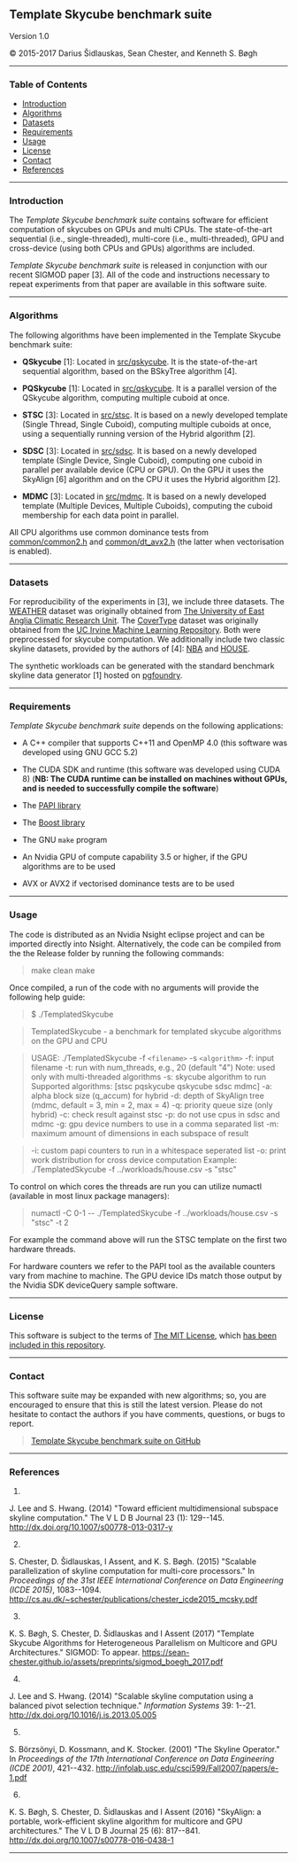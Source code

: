 ## Template Skycube benchmark suite

Version 1.0

© 2015-2017 Darius Šidlauskas, Sean Chester, and Kenneth S. Bøgh

-------------------------------------------
### Table of Contents 

  * [Introduction](#introduction)
  * [Algorithms](#algorithms)
  * [Datasets](#datasets)
  * [Requirements](#requirements)
  * [Usage](#usage)
  * [License](#license)
  * [Contact](#contact)
  * [References](#references)
  

------------------------------------
### Introduction

The *Template Skycube benchmark suite* contains software for efficient computation of skycubes on GPUs and multi CPUs. The state-of-the-art sequential (i.e., single-threaded),  multi-core (i.e., multi-threaded), GPU and cross-device (using both CPUs and GPUs) algorithms are included. 

*Template Skycube benchmark suite* is released in conjunction with our recent SIGMOD paper [3]. All of the code and instructions necessary to repeat experiments from that paper are available in this software suite. 

------------------------------------
### Algorithms

The following algorithms have been implemented in the Template Skycube benchmark suite:

 * **QSkycube** [1]: Located in [src/qskycube](src/qskycube). 
 It is the state-of-the-art sequential algorithm, based on the BSkyTree algorithm [4].
 
 * **PQSkycube** [1]: Located in [src/qskycube](src/qskycube). 
 It is a parallel version of the QSkycube algorithm, computing multiple cuboid at once.
 
 * **STSC** [3]: Located in [src/stsc](src/stsc).
It is based on a newly developed template (Single Thread, Single Cuboid), computing
multiple cuboids at once, using a sequentially running version of the Hybrid algorithm [2].
 
 * **SDSC** [3]: Located in [src/sdsc](src/sdsc). 
It is based on a newly developed template (Single Device, Single Cuboid), computing
one cuboid in parallel per available device (CPU or GPU). On the GPU it uses the SkyAlign [6]
algorithm and on the CPU it uses the Hybrid algorithm [2].

 * **MDMC** [3]: Located in [src/mdmc](src/mdmc). 
It is based on a newly developed template (Multiple Devices, Multiple Cuboids), computing
the cuboid membership for each data point in parallel.
  
All CPU algorithms  use common dominance tests from  [common/common2.h](common/common2.h) and [common/dt_avx2.h](common/dt_avx2.h) (the latter when vectorisation is enabled).

------------------------------------
### Datasets

For reproducibility of the experiments in [3], we include three datasets.
The [WEATHER](workloads/elv_weather-U-15-566268.csv) dataset was originally obtained from [The University of East Anglia Climatic Research Unit](http://www.cru.uea.ac.uk/cru/data/hrg/tmc).
The [CoverType](workloads/covtype-U-10-581012.csv) dataset was originally obtained from the [UC Irvine Machine Learning Repository](http://archive.ics.uci.edu/ml/index.html).
Both were preprocessed for skycube computation.
We additionally include two classic skyline datasets, provided by the authors of [4]: 
[NBA](workloads/nba-U-8-17264.csv) and [HOUSE](workloads/house-U-6-127931.csv).

The synthetic workloads can be generated with the standard benchmark skyline 
data generator [1] hosted on [pgfoundry](http://pgfoundry.org/projects/randdataset).
  

------------------------------------
### Requirements

*Template Skycube benchmark suite* depends on the following applications:

 * A C++ compiler that supports C++11 and OpenMP 4.0 (this software was developed using GNU GCC 5.2)

 * The CUDA SDK and runtime (this software was developed using CUDA 8) (**NB: The CUDA runtime can be installed on machines without GPUs, and is needed to successfully compile the software**)

 * The [PAPI library](http://icl.utk.edu/papi/) 

 * The [Boost library](http://www.boost.org/)

 * The GNU `make` program

 * An Nvidia GPU of compute capability 3.5 or higher, if the GPU algorithms are to be used

 * AVX or AVX2 if vectorised dominance tests are to be used


------------------------------------
### Usage

The code is distributed as an Nvidia Nsight eclipse project and can be imported directly into Nsight.
Alternatively, the code can be compiled from the the Release folder by running the following commands:

> make clean
> make

Once compiled, a run of the code with no arguments will provide the following help guide:
> $ ./TemplatedSkycube 

> TemplatedSkycube - a benchmark for templated skycube algorithms on the GPU and CPU

>USAGE: ./TemplatedSkycube -f `<filename>` -s `<algorithm>`
> -f: input filename
> -t: run with num_threads, e.g., 20 (default "4")
>     Note: used only with multi-threaded algorithms
> -s: skycube algorithm to run
>     Supported algorithms: [stsc pqskycube qskycube sdsc mdmc]
> -a: alpha block size (q_accum) for hybrid
> -d: depth of SkyAlign tree (mdmc, default = 3, min = 2, max = 4)
> -q: priority queue size (only hybrid)
> -c: check result against stsc
> -p: do not use cpus in sdsc and mdmc
> -g: gpu device numbers to use in a comma separated list
> -m: maximum amount of dimensions in each subspace of result

> -i: custom papi counters to run in a whitespace seperated list
> -o: print work distribution for cross device computation
> Example: ./TemplatedSkycube -f ../workloads/house.csv -s "stsc"

To control on which cores the threads are run you can utilize numactl (available in most linux package managers):
> numactl -C 0-1 -- ./TemplatedSkycube -f ../workloads/house.csv -s "stsc" -t 2

For example the command above will run the STSC template on the first two hardware threads.

For hardware counters we refer to the PAPI tool as the available counters vary from machine to machine. 
The GPU device IDs match those output by the Nvidia SDK deviceQuery sample software. 

------------------------------------
### License

This software is subject to the terms of [The MIT License](http://opensource.org/licenses/MIT), which [has been included in this repository](LICENSE.md).


------------------------------------
### Contact

This software suite may be expanded with new algorithms; so, you are encouraged to ensure that this is still the latest version. Please do not hesitate to contact the authors if you have comments, questions, or bugs to report.
>[Template Skycube benchmark suite on GitHub](https://github.com/sean-chester/skycube-templates) 


------------------------------------
### References

 1. 
J. Lee and S. Hwang. 
(2014) 
"Toward efficient multidimensional subspace skyline computation."
The V L D B Journal 23 (1): 
129--145.
http://dx.doi.org/10.1007/s00778-013-0317-y

 2. 
S. Chester, D. Šidlauskas, I Assent, and K. S. Bøgh. 
(2015) 
"Scalable parallelization of skyline computation for multi-core processors."
In _Proceedings of the 31st IEEE International Conference on Data Engineering (ICDE 2015)_, 
1083--1094.
http://cs.au.dk/~schester/publications/chester_icde2015_mcsky.pdf

 3. 
K. S. Bøgh, S. Chester, D. Šidlauskas and I Assent
(2017) 
"Template Skycube Algorithms for Heterogeneous Parallelism on Multicore and GPU Architectures."
SIGMOD: 
To appear.
https://sean-chester.github.io/assets/preprints/sigmod_boegh_2017.pdf

 4. 
J. Lee and S. Hwang. 
(2014) 
"Scalable skyline computation using a balanced pivot selection technique."
_Information Systems_ 39: 
1--21.
http://dx.doi.org/10.1016/j.is.2013.05.005

 5. 
S. Börzsönyi, D. Kossmann, and K. Stocker. 
(2001) 
"The Skyline Operator."
In _Proceedings of the 17th International Conference on Data Engineering (ICDE 2001)_, 
421--432.
http://infolab.usc.edu/csci599/Fall2007/papers/e-1.pdf

 6. 
K. S. Bøgh, S. Chester, D. Šidlauskas and I Assent
(2016) 
"SkyAlign: a portable, work-efficient skyline algorithm for multicore and GPU architectures."
The V L D B Journal 25 (6): 
817--841.
http://dx.doi.org/10.1007/s00778-016-0438-1

------------------------------------
